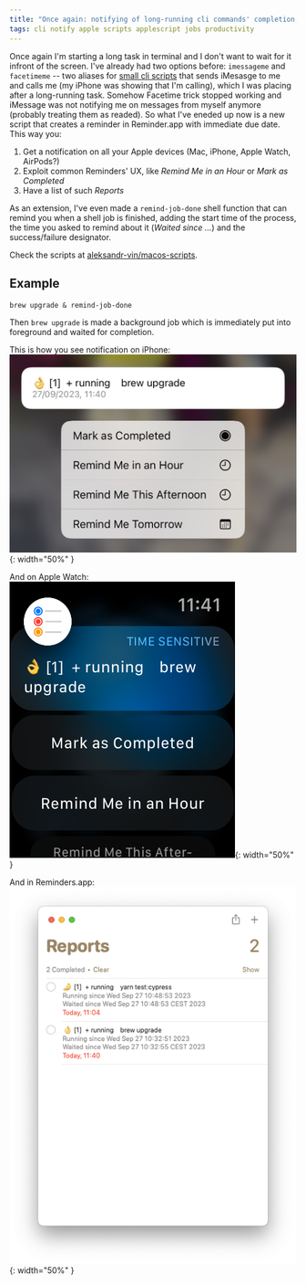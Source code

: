 ```yaml
---
title: "Once again: notifying of long-running cli commands' completion, in Apple ecosystem"
tags: cli notify apple scripts applescript jobs productivity
---
```


Once again I'm starting a long task in terminal and I don't want to wait for it infront of the screen. I've already had
two options before: `imessageme` and `facetimeme` -- two aliases for [small cli scripts](https://github.com/aleksandr-vin/macos-scripts)
that sends iMesasge to me and calls me (my iPhone was showing that I'm calling), which I was placing after a long-running task. Somehow 
Facetime trick stopped working and iMessage was not notifying me on messages from myself anymore (probably treating them as readed).
So what I've eneded up now is a new script that creates a reminder in Reminder.app with immediate due date. This way you:

1. Get a notification on all your Apple devices (Mac, iPhone, Apple Watch, AirPods?)
2. Exploit common Reminders' UX, like _Remind Me in an Hour_ or _Mark as Completed_
3. Have a list of such _Reports_

As an extension, I've even made a `remind-job-done` shell function that can remind you when a shell job is finished, adding
the start time of the process, the time you asked to remind about it (_Waited since ..._) and the success/failure designator.

Check the scripts at [aleksandr-vin/macos-scripts](https://github.com/aleksandr-vin/macos-scripts).

## Example

```
brew upgrade & remind-job-done
```

Then `brew upgrade` is made a background job which is immediately put into foreground and waited for completion.

This is how you see notification on iPhone:
![Notification on iPhone](/img/iphone-notification.jpg){: width="50%" }

And on Apple Watch:
![Notification on Apple Watch](/img/apple-watch-notification.png){: width="50%" }

And in Reminders.app:
![List of notifications in Reminders.app](/img/reports-reminders.png){: width="50%" }
